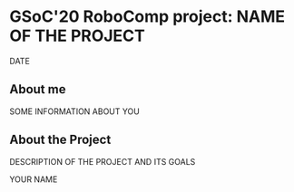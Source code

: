 # GSoC'20 RoboComp project: NAME OF THE PROJECT
 
DATE
 
## About me
 
SOME INFORMATION ABOUT YOU


## About the Project

DESCRIPTION OF THE PROJECT AND ITS GOALS


YOUR NAME
